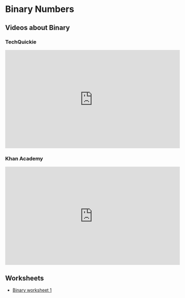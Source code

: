 # Binary Numbers

## Videos about Binary

### TechQuickie

<iframe width="560" height="315" src="https://www.youtube.com/embed/LpuPe81bc2w" frameborder="0" allow="autoplay; encrypted-media" allowfullscreen></iframe>


### Khan Academy

<iframe width="560" height="315" src="https://www.youtube.com/embed/ry1hpm1GXVI" frameborder="0" allow="autoplay; encrypted-media" allowfullscreen></iframe>

## Worksheets
* [Binary worksheet 1](https://zsiegel92.github.io/evilpython/binary_worksheet.pdf)
